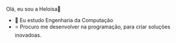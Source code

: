 Olá, eu sou a Heloisa👋

- 🌱 Eu estudo Engenharia da Computação
- ⭐ Procuro me desenvolver na programação, para criar soluções inovadoas.

<!--
**mheloisa015/mheloisa015** is a ✨ _special_ ✨ repository because its `README.md` (this file) appears on your GitHub profile.

Here are some ideas to get you started:



-->
